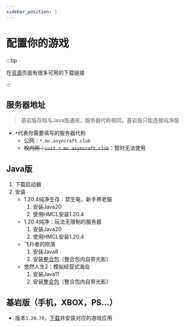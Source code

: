 ```yaml
---
sidebar_position: 1
---
```


# 配置你的游戏

:::tip
  
在[资源](/docs/资源/)页面有很多可用的下载链接  

:::

## 服务器地址

>基岩版存档与Java版通用，服务器代称相同，基岩版只能连接纯净服

+ `*`代表你需要填写的服务器代称
  + 公网：`*.mc.asyncraft.club`
  + ~~校内网：`cuit.*.mc.asyncraft.club`~~：暂时无法使用

## Java版

1. 下载启动器
2. 安装
   + 1.20.4纯净生存：禁生电，新手养老服
     1. 安装Java20
     2. 使用HMCL安装1.20.4
   + 1.20.4纯净：玩法无限制的服务器
     1. 安装Java20
     2. 使用HMCL安装1.20.4
   + 飞升者的陨落
     1. 安装Java8
     2. 安装[整合包](/docs/服务器列表)（整合包内自带光影）
   + 悠然人生2：模拟经营式海岛
     1. 安装Java11
     2. 安装[整合包](/docs/服务器列表)（整合包内自带光影）

## 基岩版（手机，XBOX，PS...）

+ 版本`1.20.70`，[下载](/docs/资源)并安装对应的游戏应用
